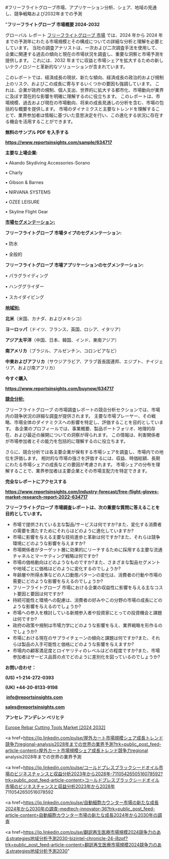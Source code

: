 #フリーフライトグローブ市場、アプリケーション分析、シェア、地域の見通し、競争戦略および2032年までの予測

"<strong>フリーフライトグローブ 市場概要 2024-2032</strong>

グローバル レポート <a href=https://www.reportsinsights.com/sample/634717>フリーフライトグローブ 市場</a> では、2024 年から 2024 年までの予測年にわたる市場規模とその構成についての詳細な分析と理解を必要としています。 当社の調査アナリストは、一次および二次調査手法を使用して、企業に関連する過去の傾向と現在の市場状況を調査し、重要な洞察と市場予測を提供します。 これには、2032 年までに収益と市場シェアを拡大​​するための新しいテクノロジーと革新的なソリューションが含まれています。

このレポートでは、経済成長の現状、新たな傾向、経済成長の政治的および規制上のリスク、およびこの成長に寄与するいくつかの要因も強調しています。 これは、企業が政府の規制、個人支出、世界的に拡大する都市化、市場動向が業界に及ぼす潜在的な影響を明確に理解するのに役立ちます。 このレポートは、市場規模、過去および現在の市場動向、将来の成長見通しの分析を含む、市場の包括的な概要を提供します。 市場のダイナミクスと主要なトレンドを理解することで、業界参加者は情報に基づいた意思決定を行い、この進化する状況に存在する機会を活用することができます。

<strong><b>無料のサンプル PDF を入手する</b></strong>

<a href=https://www.reportsinsights.com/sample/634717><strong><u>https://www.reportsinsights.com/sample/634717</u></strong></a>

<strong>主要な上場企業:</strong>

• Akando Skydiving Accessories-Sorano 

• Charly 

• Gibson & Barnes 

• NIRVANA SYSTEMS 

• OZEE LEISURE 

• Skyline Flight Gear

<strong><u>市場セグメンテーション</u></strong><strong><u>:</u></strong>

<strong>フリーフライトグローブ 市場タイプのセグメンテーション:</strong>

• 防水

• 全般的

<strong>フリーフライトグローブ 市場アプリケーションのセグメンテーション:</strong>

• パラグライディング

• ハンググライダー

• スカイダイビング

<strong><u>地域別</u></strong><strong><u>:</u></strong>

<strong>北米</strong>（米国、カナダ、およびメキシコ）

<strong>ヨーロッパ</strong>（ドイツ、フランス、英国、ロシア、イタリア）

<strong>アジア太平洋</strong>（中国、日本、韓国、インド、東南アジア）

<strong>南アメリカ</strong>（ブラジル、アルゼンチン、コロンビアなど）

<strong>中東およびアフリカ</strong>（サウジアラビア、アラブ首長国連邦、エジプト、ナイジェリア、および南アフリカ）

<strong>今すぐ購入</strong>

<a href=https://www.reportsinsights.com/buynow/634717><strong><u>https://www.reportsinsights.com/buynow/634717</u></strong></a>

<strong><u>競合分析:</u></strong>

フリーフライトグローブ の市場調査レポートの競合分析セクションでは、市場内の競争状況の詳細な調査が提供されます。 主要な市場プレーヤー、その戦略、市場全体のダイナミクスへの影響を特定し、評価することを目的としています。 各企業のプロフィールでは、事業概要、製品ポートフォリオ、地理的存在、および最近の展開についての洞察が得られます。 この情報は、利害関係者が市場参加者とその能力を包括的に理解するのに役立ちます。

さらに、競合分析では各主要企業が保有する市場シェアを調査し、市場内での地位を評価します。 相対的な市場の強さを評価するには、収益、時価総額、長期にわたる市場シェアの成長などの要因が考慮されます。 市場シェアの分布を理解することで、業界参加者は主要企業とその市場支配力を特定できます。

<strong>完全なレポートにアクセスする</strong>

<a href=https://www.reportsinsights.com/industry-forecast/free-flight-gloves-market-research-report-2022-634717><strong><u><b>https://www.reportsinsights.com/industry-forecast/free-flight-gloves-market-research-report-2022-634717</b></u></strong></a>

<strong><b>フリーフライトグローブ 市場調査レポートは、次の重要な質問に答えることを目的としています。</b></strong>
<ul>
  <li>市場で提供されている主な製品/サービスは何ですか?また、変化する消費者の需要を満たすためにそれらはどのように進化していますか?</li>
  <li>市場に影響を与える主要な技術進歩と革新は何ですか?また、それらは競争環境にどのような影響を与えますか?</li>
  <li>市場関係者がターゲット層に効果的にリーチするために採用する主要な流通チャネルとマーケティング戦略は何ですか?</li>
  <li>市場の価格動向はどのようなものですか?また、さまざまな製品セグメントや地域ごとに価格はどのように変化するのでしょうか?</li>
  <li>年齢層や所得水準などの人口動態パターンの変化は、消費者の行動や市場の需要にどのような影響を与えるのでしょうか?</li>
  <li>フリーフライトグローブ 市場における企業の収益性に影響を与える主なコスト要因と要因は何ですか?</li>
  <li>持続可能性と環境への配慮は、消費者の好みやこの分野の市場の成長にどのような影響を与えるのでしょうか?</li>
  <li>市場への参入を検討している新規参入者や投資家にとっての投資機会と課題は何ですか?</li>
  <li>政府の政策や規制は市場力学にどのような影響を与え、業界戦略を形作るのでしょうか?</li>
  <li>市場における現在のサプライチェーンの傾向と課題は何ですか?また、それらは製品の入手可能性と価格にどのような影響を与えますか?</li>
  <li>市場内の顧客満足度とロイヤリティのレベルはどの程度ですか?また、市場参加者はサービス品質の点でどのように差別化を図っているのでしょうか?</li>
</ul>
<strong>お問い合わせ：</strong>

<strong>(US) +1-214-272-0393</strong>

<strong>(UK) +44-20-8133-9198</strong>

<strong> </strong><a href=info@reportsinsights.com><strong><u>info@reportsinsights.com</u></strong></a>

<a href=sales@reportsinsights.com><strong><u>sales@reportsinsights.com</u></strong></a>

<strong>アンセレ アンデレン ベリヒテ</strong>

<a href=https://www.linkedin.com/pulse/europe-rebar-cutting-tools-markets-emerging-trends-0tg4f/>Europe Rebar Cutting Tools Market [2024 2032]</a>

<a href=https://jp.linkedin.com/pulse/屋外カート市場規模シェア成長トレンド競争力regional-analysis2028年までの世界の業界予測?trk=public_post_feed-article-content>屋外カート市場規模シェア成長トレンド競争力regional analysis2028年までの世界の業界予測</a>

<a href=https://jp.linkedin.com/pulse/コールドプレスブラックシードオイル市場のビジネスチャンスと収益分析2023年から2028年-7110542650516078592?trk=public_post_feed-article-content>コールドプレスブラックシードオイル市場のビジネスチャンスと収益分析2023年から2028年 7110542650516078592</a>

<a href=https://jp.linkedin.com/pulse/自動細胞カウンター市場の新たな成長2024年から2030年の調査-medtech-innovator-36?trk=public_post_feed-article-content>自動細胞カウンター市場の新たな成長2024年から2030年の調査</a>

<a href=https://jp.linkedin.com/pulse/翻訳再生医療市場規模2024競争力のあるstrategies地域分析予測2030-bizintel-chronicle-24-i8zpf?trk=public_post_feed-article-content>翻訳再生医療市場規模2024競争力のあるstrategies地域分析予測2030</a>"

